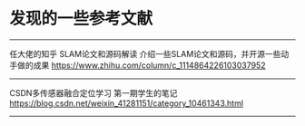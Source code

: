 # 发现的一些参考文献

---
任大佬的知乎
SLAM论文和源码解读
介绍一些SLAM论文和源码，并开源一些动手做的成果
https://www.zhihu.com/column/c_1114864226103037952

---

CSDN多传感器融合定位学习
第一期学生的笔记
https://blog.csdn.net/weixin_41281151/category_10461343.html

---
